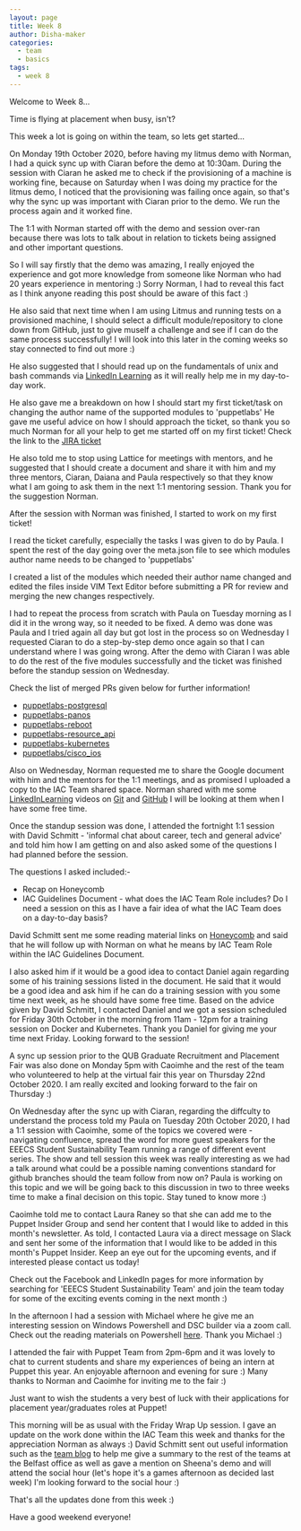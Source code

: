 ```yaml
---
layout: page
title: Week 8
author: Disha-maker
categories:
  - team
  - basics
tags:
  - week 8
---
```


Welcome to Week 8...

Time is flying at placement when busy, isn't?

This week a lot is going on within the team, so lets get started...

On Monday 19th October 2020, before having my litmus demo with Norman, I had a quick sync up with Ciaran before the demo at 10:30am. During the session with Ciaran he asked me to check if the provisioning of a machine is working fine, because on Saturday when I was doing my practice for the litmus demo, I noticed that the provisioning was failing once again, so that's why the sync up was important with Ciaran prior to the demo.
We run the process again and it worked fine.

The 1:1 with Norman started off with the demo and session over-ran because there was lots to talk about in relation to tickets being assigned and other important questions.

So I will say firstly that the demo was amazing, I really enjoyed the experience and got more knowledge from someone like Norman who had 20 years experience in mentoring :) Sorry Norman, I had to reveal this fact as I think anyone reading this post should be aware of this fact :)

He also said that next time when I am using Litmus and running tests on a provisioned machine, I should select a difficult module/repository to clone down from GitHub, just to give muself a challenge and see if I can do the same process successfully!
I will look into this later in the coming weeks so stay connected to find out more :)

He also suggested that I should read up on the fundamentals of unix and bash commands via [LinkedIn Learning](https://www.linkedin.com/learning/) as it will really help me in my day-to-day work.

He also gave me a breakdown on how I should start my first ticket/task on changing the author name of the supported modules to 'puppetlabs'
He gave me useful advice on how I should approach the ticket, so thank you so much Norman for all your help to get me started off on my first ticket!
Check the link to the [JIRA ticket](https://tickets.puppetlabs.com/browse/IAC-1116)

He also told me to stop using Lattice for meetings with mentors, and he suggested that I should create a document and share it with him and my three mentors, Ciaran, Daiana and Paula respectively so that they know what I am going to ask them in the next 1:1 mentoring session. Thank you for the suggestion Norman.

After the session with Norman was finished, I started to work on my first ticket!

I read the ticket carefully, especially the tasks I was given to do by Paula.
I spent the rest of the day going over the meta.json file to see which modules author name needs to be changed to 'puppetlabs'

I created a list of the modules which needed their author name changed and edited the files inside VIM Text Editor before submitting a PR for review and merging the new changes respectively.

I had to repeat the process from scratch with Paula on Tuesday morning as I did it in the wrong way, so it needed to be fixed. A demo was done was Paula and I tried again all day but got lost in the process so on Wednesday I requested Ciaran to do a step-by-step demo once again so that I can understand where I was going wrong.
After the demo with Ciaran I was able to do the rest of the five modules successfully and the ticket was finished before the standup session on Wednesday.

Check the list of merged PRs given below for further information!
- [puppetlabs-postgresql](https://github.com/puppetlabs/puppetlabs-postgresql/pull/1200)
- [puppetlabs-panos](https://github.com/puppetlabs/puppetlabs-panos/pull/122)
- [puppetlabs-reboot](https://github.com/puppetlabs/puppetlabs-reboot/pull/258)
- [puppetlabs-resource_api](https://github.com/puppetlabs/puppetlabs-resource_api/pull/39)
- [puppetlabs-kubernetes](https://github.com/puppetlabs/puppetlabs-kubernetes/pull/446)
- [puppetlabs/cisco_ios](https://github.com/puppetlabs/cisco_ios/pull/423)

Also on Wednesday, Norman requested me to share the Google document with him and the mentors for the 1:1 meetings, and as promised I uploaded a copy to the IAC Team shared space. Norman shared with me some [LinkedInLearning](https://www.linkedin.com/learning/) videos on [Git](https://www.linkedin.com/learning/git-essential-training-the-basics?u=2098212) and [GitHub](https://www.linkedin.com/learning/learning-git-and-github?u=2098212)
I will be looking at them when I have some free time.

Once the standup session was done, I attended the fortnight 1:1 session with David Schmitt - 'informal chat about career, tech and general advice' and told him how I am getting on and also asked some of the questions I had planned before the session.

The questions I asked included:-
- Recap on Honeycomb
- IAC Guidelines Document - what does the IAC Team Role includes? Do I need a session on this as I have a fair idea of what the IAC Team does on a day-to-day basis?

David Schmitt sent me some reading material links on [Honeycomb](https://docs.honeycomb.io/) and said that he will follow up with Norman on what he means by IAC Team Role within the IAC Guidelines Document.

I also asked him if it would be a good idea to contact Daniel again regarding some of his training sessions listed in the document. He said that it would be a good idea and ask him if he can do a training session with you some time next week, as he should have some free time.
Based on the advice given by David Schmitt, I contacted Daniel and we got a session scheduled for Friday 30th October in the morning from 11am - 12pm for a training session on Docker and Kubernetes. Thank you Daniel for giving me your time next Friday. Looking forward to the session!

A sync up session prior to the QUB Graduate Recruitment and Placement Fair was also done on Monday 5pm with Caoimhe and the rest of the team who volunteered to help at the virtual fair this year on Thursday 22nd October 2020. I am really excited and looking forward to the fair on Thursday :)

On Wednesday after the sync up with Ciaran, regarding the diffculty to understand the process told my Paula on Tuesday 20th October 2020, I had a 1:1 session with Caoimhe, some of the topics we covered were - navigating confluence, spread the word for more guest speakers for the EEECS Student Sustainability Team running a range of different event series. The show and tell session this week was really interesting as we had a talk around what could be a possible naming conventions standard for github branches should the team follow from now on?
Paula is working on this topic and we will be going back to this discussion in two to three weeks time to make a final decision on this topic. Stay tuned to know more :)

Caoimhe told me to contact Laura Raney so that she can add me to the Puppet Insider Group and send her content that I would like to added in this month's newsletter.
As told, I contacted Laura via a direct message on Slack and sent her some of the information that I would like to be added in this month's Puppet Insider.
Keep an eye out for the upcoming events, and if interested please contact us today!

Check out the Facebook and LinkedIn pages for more information by searching for 'EEECS Student Sustainability Team' and join the team today for some of the exciting events coming in the next month :)

In the afternoon I had a session with Michael where he give me an interesting session on Windows Powershell and DSC builder via a zoom call. Check out the reading materials on Powershell [here](https://leanpub.com/c/pwshop/c/puppet-some-guid). Thank you Michael :)

I attended the fair with Puppet Team from 2pm-6pm and it was lovely to chat to current students and share my experiences of being an intern at Puppet this year. An enjoyable afternoon and evening for sure :)
Many thanks to Norman and Caoimhe for inviting me to the fair :)

Just want to wish the students a very best of luck with their applications for placement year/graduates roles at Puppet!

This morning will be as usual with the Friday Wrap Up session. I gave an update on the work done within the IAC Team this week and thanks for the appreciation Norman as always :)
David Schmitt sent out useful information such as the [team blog](https://puppetlabs.github.io/iac/team/status/2020/10/23/status-update.html) to help me give a summary to the rest of the teams at the Belfast office as well as gave a mention on Sheena's demo and will attend the social hour (let's hope it's a games afternoon as decided last week)
I'm looking forward to the social hour :)

That's all the updates done from this week :)

Have a good weekend everyone!
